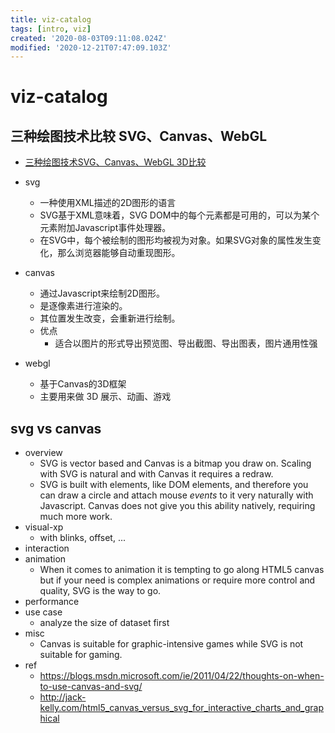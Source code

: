 ```yaml
---
title: viz-catalog
tags: [intro, viz]
created: '2020-08-03T09:11:08.024Z'
modified: '2020-12-21T07:47:09.103Z'
---
```


# viz-catalog

## 三种绘图技术比较 SVG、Canvas、WebGL 

- [三种绘图技术SVG、Canvas、WebGL 3D比较](https://zhuanlan.zhihu.com/p/81226852)

- svg
  - 一种使用XML描述的2D图形的语言
  - SVG基于XML意味着，SVG DOM中的每个元素都是可用的，可以为某个元素附加Javascript事件处理器。
  - 在SVG中，每个被绘制的图形均被视为对象。如果SVG对象的属性发生变化，那么浏览器能够自动重现图形。

- canvas
  - 通过Javascript来绘制2D图形。
  - 是逐像素进行渲染的。
  - 其位置发生改变，会重新进行绘制。
  - 优点
    - 适合以图片的形式导出预览图、导出截图、导出图表，图片通用性强

- webgl
  - 基于Canvas的3D框架
  - 主要用来做 3D 展示、动画、游戏

## svg vs canvas

- overview
  - SVG is vector based and Canvas is a bitmap you draw on. Scaling with SVG is natural and with Canvas it requires a redraw.
  - SVG is built with elements, like DOM elements, and therefore you can draw a circle and attach mouse *events* to it very naturally with Javascript.  Canvas does not give you this ability natively, requiring much more work.
- visual-xp
  - with blinks, offset, ...
- interaction
- animation
  - When it comes to animation it is tempting to go along HTML5 canvas but if your need is complex animations or require more control and quality, SVG is the way to go.
- performance
- use case
  - analyze the size of dataset first
- misc
  - Canvas is suitable for graphic-intensive games while SVG is not suitable for gaming.
- ref
  - https://blogs.msdn.microsoft.com/ie/2011/04/22/thoughts-on-when-to-use-canvas-and-svg/
  - http://jack-kelly.com/html5_canvas_versus_svg_for_interactive_charts_and_graphical
